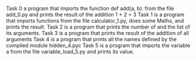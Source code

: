 Task 0 a program that imports the function def add(a, b): from the file add_0.py and prints the result of the addition 1 + 2 = 3
Task 1 is a program that imports functions from the file calculator_1.py, does some Maths, and prints the result.
Task 2 is a program that prints the number of and the list of its arguments.
Task 3 is a program that prints the result of the addition of all arguments
Task 4 is a program that prints all the names defined by the compiled module hidden_4.pyc
Task 5 is a program that imports the variable a from the file variable_load_5.py and prints its value.

